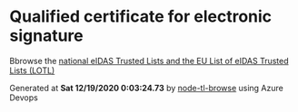 # Qualified certificate for electronic signature 
 Bbrowse the [national eIDAS Trusted Lists and the EU List of eIDAS Trusted Lists (LOTL)](https://webgate.ec.europa.eu/tl-browser/#/) 
 
 
Generated at **Sat 12/19/2020  0:03:24.73** by [node-tl-browse](https://github.com/ymedlop/node-tl-browser) using Azure Devops 
